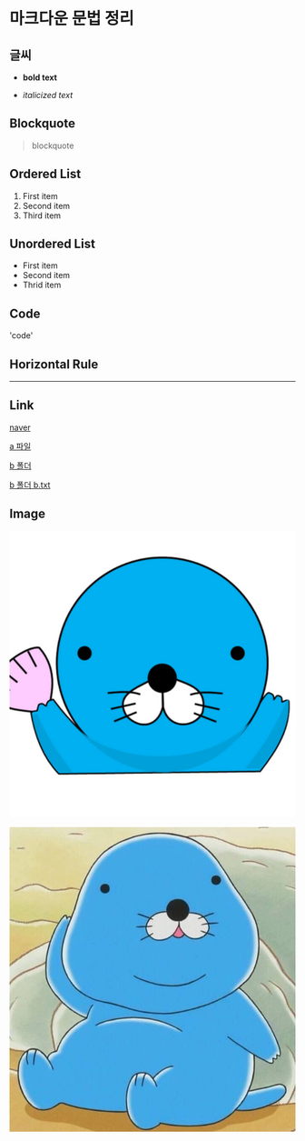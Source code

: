 # 마크다운 문법 정리

## 글씨 
  * **bold text**
  
  * *italicized text*

## Blockquote
> blockquote

## Ordered List
  1. First item
  2. Second item
  3. Third item

## Unordered List
  - First item
  - Second item
  - Thrid item

## Code
  'code'

## Horizontal Rule
  ---

## Link
[naver](https://www.naver.com/)

[a 파일](a.md)

[b 폴더](b/)

[b 폴더 b.txt](b/b.txt)

## Image
![1](1.jpg)

![2](b/2.jpg)